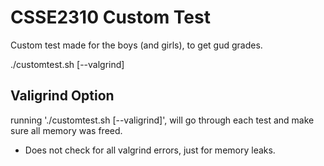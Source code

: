 # CSSE2310 Custom Test
Custom test made for the boys (and girls), to get gud grades.

./customtest.sh [--valgrind]

## Valigrind Option
running './customtest.sh [--valigrind]', will go through each test and make sure all memory was freed.
- Does not check for all valgrind errors, just for memory leaks.



